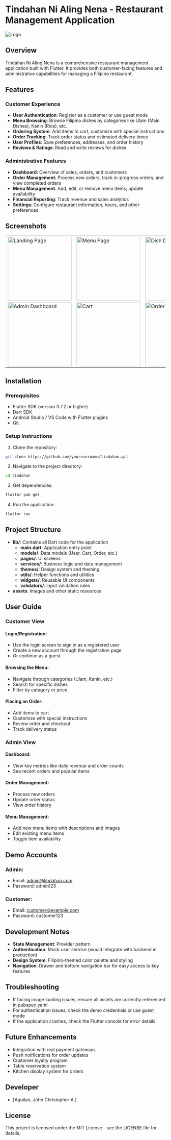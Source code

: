 # Tindahan Ni Aling Nena - Restaurant Management Application

![Logo](assets/img/logo.png)

## Overview
Tindahan Ni Aling Nena is a comprehensive restaurant management application built with Flutter. It provides both customer-facing features and administrative capabilities for managing a Filipino restaurant.

## Features

### Customer Experience
- **User Authentication**: Register as a customer or use guest mode
- **Menu Browsing**: Browse Filipino dishes by categories like Ulam (Main Dishes), Kanin (Rice), etc.
- **Ordering System**: Add items to cart, customize with special instructions
- **Order Tracking**: Track order status and estimated delivery times
- **User Profiles**: Save preferences, addresses, and order history
- **Reviews & Ratings**: Read and write reviews for dishes

### Administrative Features
- **Dashboard**: Overview of sales, orders, and customers
- **Order Management**: Process new orders, track in-progress orders, and view completed orders
- **Menu Management**: Add, edit, or remove menu items; update availability
- **Financial Reporting**: Track revenue and sales analytics
- **Settings**: Configure restaurant information, hours, and other preferences

## Screenshots

<table>
  <tr>
    <td><img src="screenshots/landing.jpg" alt="Landing Page" width="200"/></td>
    <td><img src="screenshots/menu.jpg" alt="Menu Page" width="200"/></td>
    <td><img src="screenshots/dish_details.jpg" alt="Dish Details" width="200"/></td>
  </tr>
  <tr>
    <td><img src="screenshots/dashboard.jpg" alt="Admin Dashboard" width="200"/></td>
    <td><img src="screenshots/cart.jpg" alt="Cart" width="200"/></td>
    <td><img src="screenshots/order_tracking.jpg" alt="Order Tracking" width="200"/></td>
  </tr>
</table>

## Installation

### Prerequisites
- Flutter SDK (version 3.7.2 or higher)
- Dart SDK
- Android Studio / VS Code with Flutter plugins
- Git

### Setup Instructions

1. Clone the repository:
```bash
git clone https://github.com/yourusername/tindahan.git
```

2. Navigate to the project directory:
```bash
cd tindahan
```

3. Get dependencies:
```bash
flutter pub get
```

4. Run the application:
```bash
flutter run
```

## Project Structure

- **lib/**: Contains all Dart code for the application
  - **main.dart**: Application entry point
  - **models/**: Data models (User, Cart, Order, etc.)
  - **pages/**: UI screens
  - **services/**: Business logic and data management
  - **themes/**: Design system and theming
  - **utils/**: Helper functions and utilities
  - **widgets/**: Reusable UI components
  - **validators/**: Input validation rules
- **assets**: Images and other static resources

## User Guide

### Customer View

#### Login/Registration:
- Use the login screen to sign in as a registered user
- Create a new account through the registration page
- Or continue as a guest

#### Browsing the Menu:
- Navigate through categories (Ulam, Kanin, etc.)
- Search for specific dishes
- Filter by category or price

#### Placing an Order:
- Add items to cart
- Customize with special instructions
- Review order and checkout
- Track delivery status

### Admin View

#### Dashboard:
- View key metrics like daily revenue and order counts
- See recent orders and popular items

#### Order Management:
- Process new orders
- Update order status
- View order history

#### Menu Management:
- Add new menu items with descriptions and images
- Edit existing menu items
- Toggle item availability

## Demo Accounts

### Admin:
- Email: admin@tindahan.com
- Password: admin123

### Customer:
- Email: customer@example.com
- Password: customer123

## Development Notes

- **State Management**: Provider pattern
- **Authentication**: Mock user service (would integrate with backend in production)
- **Design System**: Filipino-themed color palette and styling
- **Navigation**: Drawer and bottom navigation bar for easy access to key features

## Troubleshooting

- If facing image loading issues, ensure all assets are correctly referenced in pubspec.yaml
- For authentication issues, check the demo credentials or use guest mode
- If the application crashes, check the Flutter console for error details

## Future Enhancements

- Integration with real payment gateways
- Push notifications for order updates
- Customer loyalty program
- Table reservation system
- Kitchen display system for orders

## Developer
- [Aguilan, John Christopher A.]

## License
This project is licensed under the MIT License - see the LICENSE file for details.